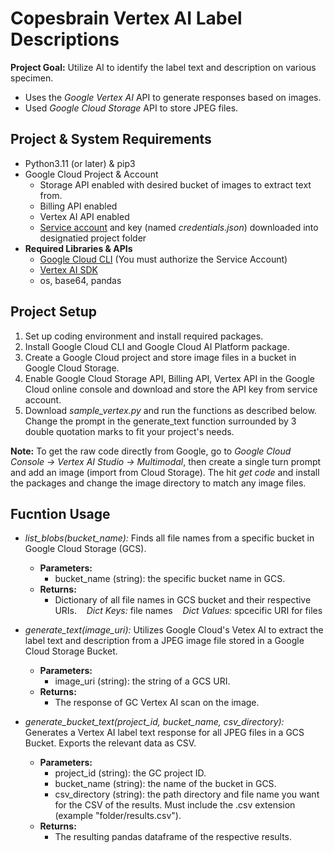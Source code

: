 # Copesbrain Vertex AI Label Descriptions

**Project Goal:** Utilize AI to identify the label text and description on various specimen.
* Uses the *Google Vertex AI* API to generate responses based on images.
* Used *Google Cloud Storage* API to store JPEG files.

## Project & System Requirements
* Python3.11 (or later) & pip3
* Google Cloud Project & Account
    * Storage API enabled with desired bucket of images to extract text from.
    * Billing API enabled
    * Vertex AI API enabled
    * [Service account](https://cloud.google.com/iam/docs/service-account-overview) and key (named *credentials.json*) downloaded into designatied project folder
* **Required Libraries & APIs**
    * [Google Cloud CLI](https://cloud.google.com/sdk/docs/install?_gl=1*1ff8ux8*_ga*NzQ4NDE0NDQuMTcxNjIzMDQwMw..*_ga_WH2QY8WWF5*MTcxNjkxNTU2My4xNC4xLjE3MTY5MTU5MjYuMC4wLjA.&_ga=2.41872420.-74841444.1716230403&_gac=1.195626590.1716910793.CjwKCAjwgdayBhBQEiwAXhMxtrfmcEdVJMyuSMQoN7SUSBs5O_wTNO1Q1W5PnTayCLBrCcbLhPnWSRoCOfgQAvD_BwE) (You must authorize the Service Account)
    * [Vertex AI SDK](https://cloud.google.com/python/docs/reference/aiplatform/latest/index.html)
    * os, base64, pandas
 
## Project Setup
1. Set up coding environment and install required packages.
2. Install Google Cloud CLI and Google Cloud AI Platform package. 
3. Create a Google Cloud project and store image files in a bucket in Google Cloud Storage.
4. Enable Google Cloud Storage API, Billing API, Vertex API in the Google Cloud online console and download and store the API key from service account.
5. Download *sample_vertex.py* and run the functions as described below. Change the prompt in the generate_text function surrounded by 3 double quotation marks to fit your project's needs.
   
**Note:** To get the raw code directly from Google, go to *Google Cloud Console &rarr; Vertex AI Studio &rarr; Multimodal*, then create a single turn prompt and add an image (import from Cloud Storage). The hit *get code* and install the packages and change the image directory to match any image files. 

## Fucntion Usage
* *list_blobs(bucket_name):* Finds all file names from a specific bucket in Google Cloud Storage (GCS).
    * **Parameters:** 
        * bucket_name (string): the specific bucket name in GCS.
    * **Returns:**
        * Dictionary of all file names in GCS bucket and their respective URIs.
            &nbsp;&nbsp; *Dict Keys:*  file names
            &nbsp;&nbsp; *Dict Values:* spcecific URI for files

* *generate_text(image_uri):* Utilizes Google Cloud's Vetex AI to extract the label text and description from a JPEG image file stored in a Google Cloud Storage Bucket.
    * **Parameters:** 
        * image_uri (string): the string of a GCS URI.
    * **Returns:**
        * The response of GC Vertex AI scan on the image.

* *generate_bucket_text(project_id, bucket_name, csv_directory):* Generates a Vertex AI label text response for all JPEG files in a GCS Bucket. Exports the relevant data as CSV.
    * **Parameters:**
        * project_id (string): the GC project ID.
        * bucket_name (string): the name of the bucket in GCS.
        * csv_directory (string): the path directory and file name you want for the CSV of the results. Must include the .csv extension (example "folder/results.csv").
    * **Returns:**
        * The resulting pandas dataframe of the respective results.
